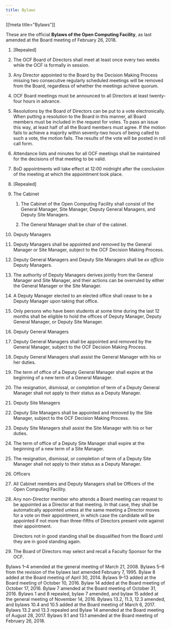 ```yaml
---
title: Bylaws
---
```


[[!meta title="Bylaws"]]

These are the official **Bylaws of the Open Computing Facility**, as last
amended at the Board meeting of February 26, 2018.

1. [Repealed]

2. The OCF Board of Directors shall meet at least once every two weeks while
   the OCF is formally in session.

3. Any Director appointed to the Board by the Decision Making Process missing
   two consecutive regularly scheduled meetings will be removed from the Board,
   regardless of whether the meetings achieve quorum.

4. OCF Board meetings must be announced to all Directors at least twenty-four
   hours in advance.

5. Resolutions by the Board of Directors can be put to a vote electronically.
   When putting a resolution to the Board in this manner, all Board members
   must be included in the request for votes. To pass an issue this way, at
   least half of all the Board members must agree. If the motion fails to
   achieve a majority within seventy-two hours of being called to such a vote,
   the motion fails. The results of the vote will be posted in roll call form.

6. Attendance lists and minutes for all OCF meetings shall be maintained for
   the decisions of that meeting to be valid.

7. BoD appointments will take effect at 12:00 midnight after the conclusion of
   the meeting at which the appointment took place.

8. [Repealed]

9. The Cabinet

   1. The Cabinet of the Open Computing Facility shall consist of the General
      Manager, Site Manager, Deputy General Managers, and Deputy Site Managers.

   2. The General Manager shall be chair of the cabinet.

10. Deputy Managers

11. Deputy Managers shall be appointed and removed by the General Manager or
    Site Manager, subject to the OCF Decision Making Process.

12. Deputy General Managers and Deputy Site Managers shall be _ex officio_
    Deputy Managers.

13. The authority of Deputy Managers derives jointly from the General Manager
    and Site Manager, and their actions can be overruled by either the
    General Manager or the Site Manager.

14. A Deputy Manager elected to an elected office shall cease to be a Deputy
    Manager upon taking that office.

15. Only persons who have been students at some time during the last 12
    months shall be eligible to hold the offices of Deputy Manager, Deputy
    General Manager, or Deputy Site Manager.

16. Deputy General Managers

17. Deputy General Managers shall be appointed and removed by the General
    Manager, subject to the OCF Decision Making Process.

18. Deputy General Managers shall assist the General Manager with his or her
    duties.

19. The term of office of a Deputy General Manager shall expire at the
    beginning of a new term of a General Manager.

20. The resignation, dismissal, or completion of term of a Deputy General
    Manager shall not apply to their status as a Deputy Manager.

21. Deputy Site Managers

22. Deputy Site Managers shall be appointed and removed by the Site Manager,
    subject to the OCF Decision Making Process.

23. Deputy Site Managers shall assist the Site Manager with his or her
    duties.

24. The term of office of a Deputy Site Manager shall expire at the beginning
    of a new term of a Site Manager.

25. The resignation, dismissal, or completion of term of a Deputy Site
    Manager shall not apply to their status as a Deputy Manager.

26. Officers

27. All Cabinet members and Deputy Managers shall be Officers of the Open
    Computing Facility.

28. Any non-Director member who attends a Board meeting can request to be
    appointed as a Director at that meeting. In that case, they shall be
    automatically appointed unless at the same meeting a Director moves for a
    vote on their appointment, in which case the candidate will be appointed if
    not more than three-fifths of Directors present vote against their
    appointment.

    Directors not in good standing shall be disqualified from the Board until
    they are in good standing again.

29. The Board of Directors may select and recall a Faculty Sponsor for the OCF.

Bylaws 1–4 amended at the general meeting of March 21, 2008. Bylaws 5–6 from
the revision of the bylaws last amended February 7, 1995. Bylaw 8 added at the
Board meeting of April 30, 2014. Bylaws 9–13 added at the Board meeting of
October 10, 2016. Bylaw 14 added at the Board meeting of October 17, 2016.
Bylaw 7 amended at the Board meeting of October 31, 2016. Bylaws 1 and 8
repealed, bylaw 7 amended, and bylaw 15 added at the general meeting of
November 14, 2016. Bylaws 13.2, 11.3, 12.3 amended, and bylaws 10.4 and 10.5
added at the Board meeting of March 6, 2017. Bylaws 13.2 and 13.3 repealed and
Bylaw 14 amended at the Board meeting of August 28, 2017. Bylaws 9.1 and 13.1 amended at the Board meeting of February 26, 2018.
